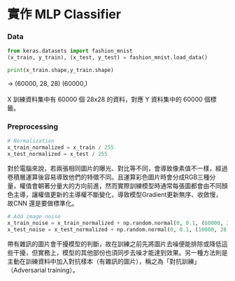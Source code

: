 # 實作 MLP Classifier

### Data
```python
from keras.datasets import fashion_mnist
(x_train, y_train), (x_test, y_test) = fashion_mnist.load_data()
```
```python
print(x_train.shape,y_train.shape)
```
-> (60000, 28, 28) (60000,)<br><br>
X 訓練資料集中有 60000 個 28x28 的資料，對應 Y 資料集中的 60000 個標籤。

### Preprocessing
```python
# Normalization
x_train_normalized = x_train / 255
x_test_normalized = x_test / 255
```
對於電腦來說，若兩張相同圖片的曝光、對比等不同，會導致像素值不一樣，經過卷積層運算後容易導致他們的特徵不同。且運算彩色圖片時會分成RGB三種分量，權值會朝著分量大的方向前進，然而實際訓練模型時通常每張圖都會由不同顏色主導，讓權值更新的主導權不斷變化，導致模型Gradient更新無序、收斂慢，故CNN 還是要做標準化。

```python
# Add image noise
x_train_noise = x_train_normalized + np.random.normal(0, 0.1, (60000, 28, 28))
x_test_noise = x_test_normalized + np.random.normal(0, 0.1, (10000, 28, 28))
```
帶有雜訊的圖片會干擾模型的判斷，故在訓練之前先將圖片去噪便能排除或降低這些干擾，但實務上，模型的其他部份也須同步去噪才能達到效果。另一種方法則是主動在訓練資料中加入對抗樣本（有雜訊的圖片），稱之為「對抗訓練」（Adversarial training）。<br>
